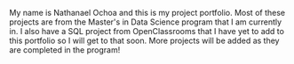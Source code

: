 My name is Nathanael Ochoa and this is my project portfolio. Most of these projects are from the Master's in Data Science program that I am currently in. I also have a SQL project from OpenClassrooms that I have yet to add to this portfolio so I will get to that soon. More projects will be added as they are completed in the program!
